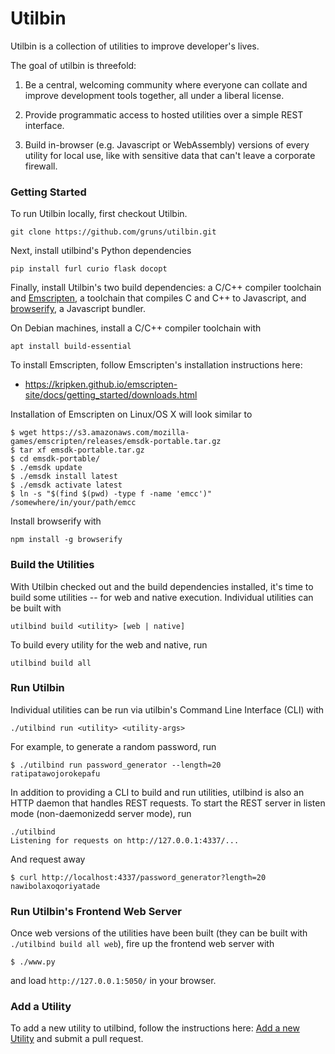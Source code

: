# Utilbin

Utilbin is a collection of utilities to improve developer's lives.

The goal of utilbin is threefold:

  1. Be a central, welcoming community where everyone can collate and improve
     development tools together, all under a liberal license.

  2. Provide programmatic access to hosted utilities over a simple REST
     interface.

  3. Build in-browser (e.g. Javascript or WebAssembly) versions of every utility
     for local use, like with sensitive data that can't leave a corporate
     firewall.


### Getting Started

To run Utilbin locally, first checkout Utilbin.

```
git clone https://github.com/gruns/utilbin.git
```

Next, install utilbind's Python dependencies

```
pip install furl curio flask docopt
```

Finally, install Utilbin's two build dependencies: a C/C++ compiler toolchain
and [Emscripten](https://github.com/kripken/emscripten), a toolchain that
compiles C and C++ to Javascript, and [browserify](http://browserify.org/), a
Javascript bundler.

On Debian machines, install a C/C++ compiler toolchain with

```
apt install build-essential
```

To install Emscripten, follow Emscripten's installation instructions here:

  * https://kripken.github.io/emscripten-site/docs/getting_started/downloads.html

Installation of Emscripten on Linux/OS X will look similar to

```
$ wget https://s3.amazonaws.com/mozilla-games/emscripten/releases/emsdk-portable.tar.gz
$ tar xf emsdk-portable.tar.gz
$ cd emsdk-portable/
$ ./emsdk update
$ ./emsdk install latest
$ ./emsdk activate latest
$ ln -s "$(find $(pwd) -type f -name 'emcc')" /somewhere/in/your/path/emcc
```

Install browserify with

```
npm install -g browserify
```


### Build the Utilities

With Utilbin checked out and the build dependencies installed, it's time to
build some utilities -- for web and native execution. Individual utilities can
be built with

```
utilbind build <utility> [web | native]
```

To build every utility for the web and native, run

```
utilbind build all
```


### Run Utilbin

Individual utilities can be run via utilbin's Command Line Interface (CLI) with

```
./utilbind run <utility> <utility-args>
```

For example, to generate a random password, run

```
$ ./utilbind run password_generator --length=20
ratipatawojorokepafu
```

In addition to providing a CLI to build and run utilities, utilbind is also an
HTTP daemon that handles REST requests. To start the REST server in listen mode
(non-daemonizedd server mode), run

```
./utilbind
Listening for requests on http://127.0.0.1:4337/...
```

And request away

```
$ curl http://localhost:4337/password_generator?length=20
nawibolaxoqoriyatade
```


### Run Utilbin's Frontend Web Server

Once web versions of the utilities have been built (they can be built with
`./utilbind build all web`), fire up the frontend web server with

```
$ ./www.py
```

and load `http://127.0.0.1:5050/` in your browser.


### Add a Utility

To add a new utility to utilbind, follow the instructions here: [Add a new
Utility](add_utility.md) and submit a pull request.
